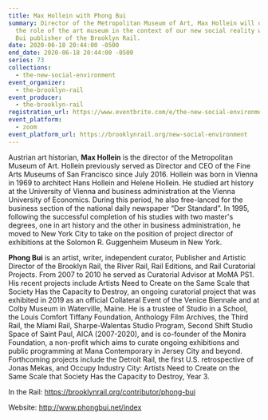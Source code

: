 ```yaml
---
title: Max Hollein with Phong Bui
summary: Director of the Metropolitan Museum of Art, Max Hollein will discuss
  the role of the art museum in the context of our new social reality with Phong
  Bui publisher of the Brooklyn Rail.
date: 2020-06-18 20:44:00 -0500
end_date: 2020-06-18 20:44:00 -0500
series: 73
collections:
  - the-new-social-environment
event_organizer:
  - the-brooklyn-rail
event_producer:
  - the-brooklyn-rail
registration_url: https://www.eventbrite.com/e/the-new-social-environment-73-max-hollein-tickets-110222221632
event_platform:
  - zoom
event_platform_url: https://brooklynrail.org/new-social-environment
---
```

Austrian art historian, **Max Hollein** is the director of the Metropolitan Museum of Art. Hollein previously served as Director and CEO of the Fine Arts Museums of San Francisco since July 2016. Hollein was born in Vienna in 1969 to architect Hans Hollein and Helene Hollein. He studied art history at the University of Vienna and business administration at the Vienna University of Economics. During this period, he also free-lanced for the business section of the national daily newspaper “Der Standard”. In 1995, following the successful completion of his studies with two master's degrees, one in art history and the other in business administration, he moved to New York City to take on the position of project director of exhibitions at the Solomon R. Guggenheim Museum in New York.

**Phong Bui** is an artist, writer, independent curator, Publisher and Artistic Director of the Brooklyn Rail, the River Rail, Rail Editions, and Rail Curatorial Projects. From 2007 to 2010 he served as Curatorial Advisor at MoMA PS1. His recent projects include Artists Need to Create on the Same Scale that Society Has the Capacity to Destroy, an ongoing curatorial project that was exhibited in 2019 as an official Collateral Event of the Venice Biennale and at Colby Museum in Waterville, Maine. He is a trustee of Studio in a School, the Louis Comfort Tiffany Foundation, Anthology Film Archives, the Third Rail, the Miami Rail, Sharpe-Walentas Studio Program, Second Shift Studio Space of Saint Paul, AICA (2007-2020), and is co-founder of the Monira Foundation, a non-profit which aims to curate ongoing exhibitions and public programming at Mana Contemporary in Jersey City and beyond. Forthcoming projects include the Detroit Rail, the first U.S. retrospective of Jonas Mekas, and Occupy Industry City: Artists Need to Create on the Same Scale that Society Has the Capacity to Destroy, Year 3.

In the Rail: <https://brooklynrail.org/contributor/phong-bui>

Website: <http://www.phongbui.net/index>